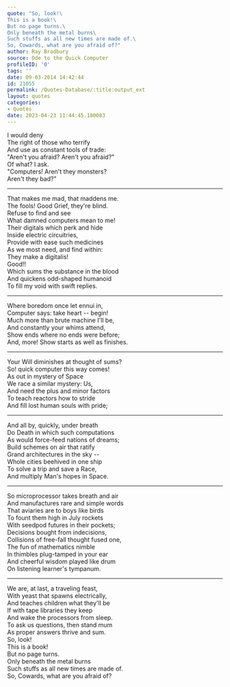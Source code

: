 ```yaml
---
quote: "So, look!\
This is a book!\
But no page turns.\
Only beneath the metal burns\
Such stuffs as all new times are made of.\
So, Cowards, what are you afraid of?"
author: Ray Bradbury
source: Ode to the Quick Computer
profileID: '0'
tags: ''
date: 09-03-2014 14:42:44
id: 21055
permalink: /Quotes-Database/:title:output_ext
layout: quotes
categories:
- Quotes
date: 2023-04-23 11:44:45.180083
---
```

I would deny\
The right of those who terrify\
And use as constant tools of trade:\
"Aren't you afraid? Aren't you afraid?"\
Of what? I ask.\
"Computers! Aren't they monsters?\
Aren't they bad?"

---

That makes me mad, that maddens me.\
The fools! Good Grief, they're blind.\
Refuse to find and see\
What damned computers mean to me!\
Their digitals which perk and hide\
Inside electric circuitries,\
Provide with ease such medicines\
As we most need, and find within:\
They make a digitalis!\
Good!!\
Which sums the substance in the blood\
And quickens odd-shaped humanoid\
To fill my void with swift replies.

---

Where boredom once let ennui in,\
Computer says: take heart -- begin!\
Much more than brute machine I'll be,\
And constantly your whims attend,\
Show ends where no ends were before;\
And, more! Show starts as well as finishes.

---

Your Will diminishes at thought of sums?\
So! quick computer this way comes!\
As out in mystery of Space\
We race a similar mystery: Us,\
And need the plus and minor factors\
To teach reactors how to stride\
And fill lost human souls with pride;

---

And all by, quickly, under breath\
Do Death in which such computations\
As would force-feed nations of dreams;\
Build schemes on air that ratify\
Grand architectures in the sky --\
Whole cities beehived in one ship\
To solve a trip and save a Race,\
And multiply Man's hopes in Space.

---

So microprocessor takes breath and air\
And manufactures rare and simple words\
That aviaries are to boys like birds\
To fount them high in July rockets\
With seedpod futures in their pockets;\
Decisions bought from indecisions,\
Collisions of free-fall thought fused one,\
The fun of mathematics nimble\
In thimbles plug-tamped in your ear\
And cheerful wisdom played like drum\
On listening learner's tympanum.

---

We are, at last, a traveling feast,\
With yeast that spawns electrically,\
And teaches children what they'll be\
If with tape libraries they keep\
And wake the processors from sleep.\
To ask us questions, then stand mum\
As proper answers thrive and sum.\
So, look!\
This is a book!\
But no page turns.\
Only beneath the metal burns\
Such stuffs as all new times are made of.\
So, Cowards, what are you afraid of?
